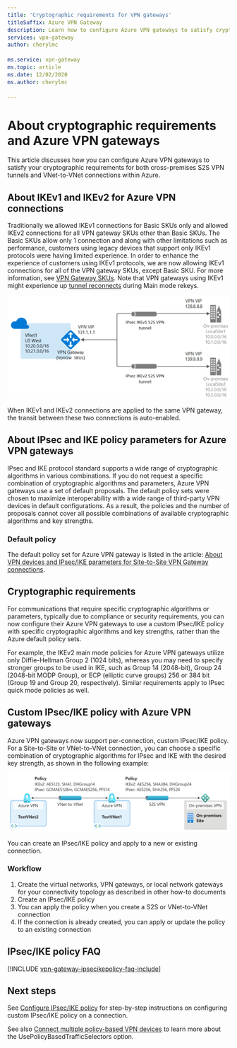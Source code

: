 ```yaml
---
title: 'Cryptographic requirements for VPN gateways'
titleSuffix: Azure VPN Gateway
description: Learn how to configure Azure VPN gateways to satisfy cryptographic requirements for both cross-premises S2S VPN tunnels, and Azure VNet-to-VNet connections.
services: vpn-gateway
author: cherylmc

ms.service: vpn-gateway
ms.topic: article
ms.date: 12/02/2020
ms.author: cherylmc

---
```

# About cryptographic requirements and Azure VPN gateways

This article discusses how you can configure Azure VPN gateways to satisfy your cryptographic requirements for both cross-premises S2S VPN tunnels and VNet-to-VNet connections within Azure.

## About IKEv1 and IKEv2 for Azure VPN connections

Traditionally we allowed IKEv1 connections for Basic SKUs only and allowed IKEv2 connections for all VPN gateway SKUs other than Basic SKUs. The Basic SKUs allow only 1 connection and along with other limitations such as performance, customers using legacy devices that support only IKEv1 protocols were having limited experience. In order to enhance the experience of customers using IKEv1 protocols, we are now allowing IKEv1 connections for all of the VPN gateway SKUs, except Basic SKU. For more information, see [VPN Gateway SKUs](./vpn-gateway-about-vpn-gateway-settings.md#gwsku). Note that VPN gateways using IKEv1 might experience up [tunnel reconnects](./vpn-gateway-vpn-faq.md#why-is-my-ikev1-connection-frequently-reconnecting) during Main mode rekeys.

![Azure VPN Gateway IKEv1 and IKEv2 connections](./media/vpn-gateway-about-compliance-crypto/ikev1-ikev2-connections.png)

When IKEv1 and IKEv2 connections are applied to the same VPN gateway, the transit between these two connections is auto-enabled.

## About IPsec and IKE policy parameters for Azure VPN gateways

IPsec and IKE protocol standard supports a wide range of cryptographic algorithms in various combinations. If you do not request a specific combination of cryptographic algorithms and parameters, Azure VPN gateways use a set of default proposals. The default policy sets were chosen to maximize interoperability with a wide range of third-party VPN devices in default configurations. As a result, the policies and the number of proposals cannot cover all possible combinations of available cryptographic algorithms and key strengths.

### Default policy

The default policy set for Azure VPN gateway is listed in the article: [About VPN devices and IPsec/IKE parameters for Site-to-Site VPN Gateway connections](vpn-gateway-about-vpn-devices.md).

## Cryptographic requirements

For communications that require specific cryptographic algorithms or parameters, typically due to compliance or security requirements, you can now configure their Azure VPN gateways to use a custom IPsec/IKE policy with specific cryptographic algorithms and key strengths, rather than the Azure default policy sets.

For example, the IKEv2 main mode policies for Azure VPN gateways utilize only Diffie-Hellman Group 2 (1024 bits), whereas you may need to specify stronger groups to be used in IKE, such as Group 14 (2048-bit), Group 24 (2048-bit MODP Group), or ECP (elliptic curve groups) 256 or 384 bit (Group 19 and Group 20, respectively). Similar requirements apply to IPsec quick mode policies as well.

## Custom IPsec/IKE policy with Azure VPN gateways

Azure VPN gateways now support per-connection, custom IPsec/IKE policy. For a Site-to-Site or VNet-to-VNet connection, you can choose a specific combination of cryptographic algorithms for IPsec and IKE with the desired key strength, as shown in the following example:

![ipsec-ike-policy](./media/vpn-gateway-about-compliance-crypto/ipsecikepolicy.png)

You can create an IPsec/IKE policy and apply to a new or existing connection.

### Workflow

1. Create the virtual networks, VPN gateways, or local network gateways for your connectivity topology as described in other how-to documents
2. Create an IPsec/IKE policy
3. You can apply the policy when you create a S2S or VNet-to-VNet connection
4. If the connection is already created, you can apply or update the policy to an existing connection

## IPsec/IKE policy FAQ

[!INCLUDE [vpn-gateway-ipsecikepolicy-faq-include](../../includes/vpn-gateway-faq-ipsecikepolicy-include.md)]

## Next steps

See [Configure IPsec/IKE policy](vpn-gateway-ipsecikepolicy-rm-powershell.md) for step-by-step instructions on configuring custom IPsec/IKE policy on a connection.

See also [Connect multiple policy-based VPN devices](vpn-gateway-connect-multiple-policybased-rm-ps.md) to learn more about the UsePolicyBasedTrafficSelectors option.
